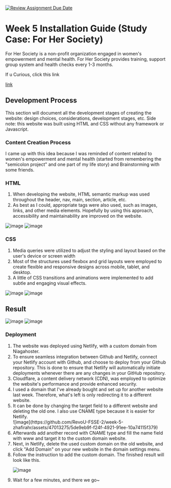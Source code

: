 [![Review Assignment Due Date](https://classroom.github.com/assets/deadline-readme-button-24ddc0f5d75046c5622901739e7c5dd533143b0c8e959d652212380cedb1ea36.svg)](https://classroom.github.com/a/f6dTnkNL)

# Week 5 Installation Guide (Study Case: For Her Society)
<p>For Her Society is a non-profit organization engaged in women's empowerment and mental health. For Her Society provides training, support group system and health checks every 1-3 months.</p>
<p>If u Curious, click this link 
  
  [link](https://forhersociety.placeblog.site/)
</p>

## Development Process
<p>This section will document all the development stages of creating the website: design choices, considerations, development stages, etc. Side note: this website was built using HTML and CSS without any framework or Javascript.</p>

### Content Creation Process
<p>I came up with this idea because I was reminded of content related to women's empowerment and mental health (started from remembering the "semicolon project" and one part of my life story) and Brainstorming with some friends.</p>

### HTML 
<ol>
  <li>When developing the website, HTML semantic markup was used throughout the header, nav, main, section, article, etc.</li>
  <li>As best as I could, appropriate tags were also used, such as images, links, and other media elements. Hopefully by using this approach, accessibility and maintainability are improved on the website.</li>
</ol>

![image](https://github.com/RevoU-FSSE-2/week-5-zhafirahr/assets/47013275/2e9210fe-0b7e-4b13-a77c-08e8596be69a)
![image](https://github.com/RevoU-FSSE-2/week-5-zhafirahr/assets/47013275/d2099b2f-1d77-42e2-ab29-3afc51d528ef)

### CSS
<ol>
  <li>Media queries were utilized to adjust the styling and layout based on the user's device or screen width</li>
  <li>Most of the structures used flexbox and grid layouts were employed to create flexible and responsive designs across mobile, tablet, and desktop.</li>
  <li>A little of CSS transitions and animations were implemented to add subtle and engaging visual effects.</li>
</ol>

![image](https://github.com/RevoU-FSSE-2/week-5-zhafirahr/assets/47013275/6f24f73f-2837-4560-93b3-3a2586462e70)
![image](https://github.com/RevoU-FSSE-2/week-5-zhafirahr/assets/47013275/3f22b413-0ae0-4e77-b38f-67edcc0623c3)

## Result 
![image](https://github.com/RevoU-FSSE-2/week-5-zhafirahr/assets/47013275/bbb24bda-e963-480e-b0fd-6911c37990e4)
![image](https://github.com/RevoU-FSSE-2/week-5-zhafirahr/assets/47013275/7b42b46c-ad91-4dfa-8985-f5ff2930a685)

### Deployment
<ol>
  <li>The website was deployed using Netlify, with a custom domain from Niagahoster.</li>
  <li>To ensure seamless integration between Github and Netlify, connect your Netlify account with Github, and choose to deploy from your Github repository. This is done to ensure that Netlify will automatically initiate deployments whenever there are any changes in your GitHub repository.</li>
  <li>Cloudflare, a content delivery network (CDN), was employed to optimize the website's performance and provide enhanced security.</li>
  <li>I used a domain that I've already bought and set up for another website last week. Therefore, what's left is only redirecting it to a different website.</li>
  <li>It can be done by changing the target field to a different website and deleting the old one. I also use CNAME type because it is easier for Netlify.</li>
  ![image](https://github.com/RevoU-FSSE-2/week-5-zhafirahr/assets/47013275/5de9eb9f-f24f-4921-91ee-10a74115f379)
  <li>Afterwards add another record with CNAME type and fill the name field with www and target it to the custom domain website.</li>
  <li>Next, in Netlify, delete the used custom domain on the old website, and click "Add Domain" on your new website in the domain settings menu.</li>
  <li>Follow the instruction to add the custom domain. The finished result will look like this.</li>
  
  ![image](https://github.com/RevoU-FSSE-2/week-5-zhafirahr/assets/47013275/f310e489-03f2-41cf-ad26-cf3567abdacb)

  <li>Wait for a few minutes, and there we go~</li>

</ol>






